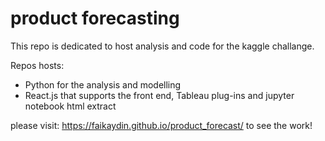 # product forecasting 

This repo is dedicated to host analysis and code for the kaggle challange. 

Repos hosts:

- Python for the analysis and modelling 
- React.js that supports the front end, Tableau plug-ins and jupyter notebook html extract

please visit: https://faikaydin.github.io/product_forecast/ to see the work!  
